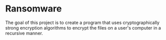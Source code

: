 # Ransomware 
The goal of this project is to create a program that uses cryptographically strong encryption algorithms to encrypt the files on a user's computer in a recursive manner.  
